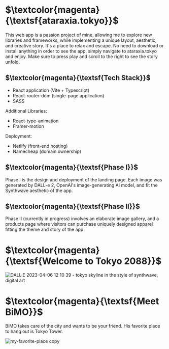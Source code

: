 # $\textcolor{magenta}{\textsf{ataraxia.tokyo}}$

This web app is a passion project of mine, allowing me to explore new libraries and frameworks, while implementing a unique layout, aesthetic, and creative story. It's a place to relax and escape.
No need to download or install anything in order to see the app, simply navigate to ataraxia.tokyo and enjoy. Make sure to press play and scroll to the right to see the story unfold.

## $\textcolor{magenta}{\textsf{Tech Stack}}$

- React application (Vite + Typescript)
- React-router-dom (single-page application)
- SASS

Additional Libraries:
- React-type-animation
- Framer-motion

Deployment:
- Netlify (front-end hosting)
- Namecheap (domain ownership)


## $\textcolor{magenta}{\textsf{Phase I}}$

Phase I is the design and deployment of the landing page. Each image was generated by DALL-e 2, OpenAI's image-generating AI model, and fit the Synthwave aesthetic of the app.

## $\textcolor{magenta}{\textsf{Phase II}}$

Phase II (currently in progress) involves an elaborate image gallery, and a products page where visitors can purchase uniquely designed apparel fitting the theme and story of the app.

# $\textcolor{magenta}{\textsf{Welcome to Tokyo 2088}}$ 


![DALL·E 2023-04-06 12 10 39 - tokyo skyline in the style of synthwave, digital art](https://github.com/austinwisdom/ataraxia-store/assets/123107781/c9b56e6d-b105-4117-80c1-c74d6dd910b8)

# $\textcolor{magenta}{\textsf{Meet BiMO}}$

BiMO takes care of the city and wants to be your friend. His favorite place to hang out is Tokyo Tower.

![my-favorite-place copy](https://github.com/austinwisdom/ataraxia-store/assets/123107781/932e9cc1-e2d8-4a6a-b126-3d4a3a3e9497)

